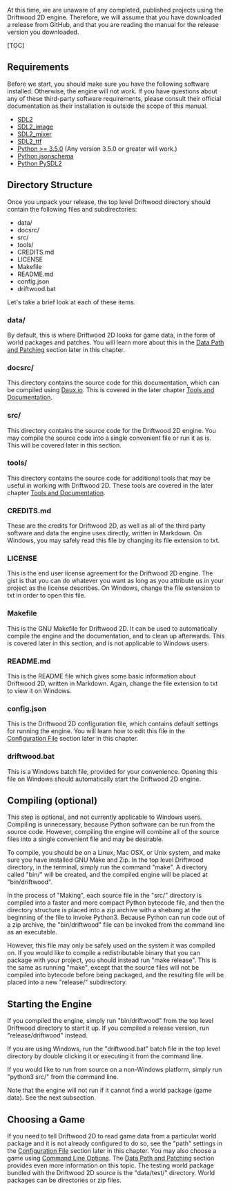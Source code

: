 At this time, we are unaware of any completed, published projects using the Driftwood 2D engine. Therefore, we will assume that you have downloaded a release from GitHub, and that you are reading the manual for the release version you downloaded.

[TOC]


## Requirements

Before we start, you should make sure you have the following software installed. Otherwise, the engine will not work. If you have questions about any of these third-party software requirements, please consult their official documentation as their installation is outside the scope of this manual.

* [SDL2](https://www.libsdl.org/)
* [SDL2_image](https://www.libsdl.org/projects/SDL_image/)
* [SDL2_mixer](https://www.libsdl.org/projects/SDL_mixer/)
* [SDL2_ttf](https://www.libsdl.org/projects/SDL_ttf/)
* [Python >= 3.5.0](https://www.python.org/) (Any version 3.5.0 or greater will work.)
* [Python jsonschema](https://pypi.python.org/pypi/jsonschema)
* [Python PySDL2](https://pypi.python.org/pypi/PySDL2/)


## Directory Structure

Once you unpack your release, the top level Driftwood directory should contain the following files and subdirectories:

* data/
* docsrc/
* src/
* tools/
* CREDITS.md
* LICENSE
* Makefile
* README.md
* config.json
* driftwood.bat 

Let's take a brief look at each of these items.

### data/

By default, this is where Driftwood 2D looks for game data, in the form of world packages and patches. You will learn more about this in the [Data Path and Patching](Data_Path_and_Patching) section later in this chapter.

### docsrc/

This directory contains the source code for this documentation, which can be compiled using [Daux.io](https://daux.io/). This is covered in the later chapter [Tools and Documentation](../Tools_and_Documentation).

### src/

This directory contains the source code for the Driftwood 2D engine. You may compile the source code into a single convenient file or run it as is. This will be covered later in this section.

### tools/

This directory contains the source code for additional tools that may be useful in working with Driftwood 2D. These tools are covered in the later chapter [Tools and Documentation](../Tools_and_Documentation).

### CREDITS.md

These are the credits for Driftwood 2D, as well as all of the third party software and data the engine uses directly, written in Markdown. On Windows, you may safely read this file by changing its file extension to txt.

### LICENSE

This is the end user license agreement for the Driftwood 2D engine. The gist is that you can do whatever you want as long as you attribute us in your project as the license describes. On Windows, change the file extension to txt in order to open this file.

### Makefile

This is the GNU Makefile for Driftwood 2D. It can be used to automatically compile the engine and the documentation, and to clean up afterwards. This is covered later in this section, and is not applicable to Windows users.

### README.md

This is the README file which gives some basic information about Driftwood 2D, written in Markdown. Again, change the file extension to txt to view it on Windows.

### config.json

This is the Driftwood 2D configuration file, which contains default settings for running the engine. You will learn how to edit this file in the [Configuration File](Configuration_File) section later in this chapter.

### driftwood.bat

This is a Windows batch file, provided for your convenience. Opening this file on Windows should automatically start the Driftwood 2D engine.


## Compiling (optional)

This step is optional, and not currently applicable to Windows users. Compiling is unnecessary, because Python software can be run from the source code. However, compiling the engine will combine all of the source files into a single convenient file and may be desirable.

To compile, you should be on a Linux, Mac OSX, or Unix system, and make sure you have installed GNU Make and Zip. In the top level Driftwood directory, in the terminal, simply run the command "make". A directory called "bin/" will be created, and the compiled engine will be placed at "bin/driftwood".

In the process of "Making", each source file in the "src/" directory is compiled into a faster and more compact Python bytecode file, and then the directory structure is placed into a zip archive with a shebang at the beginning of the file to invoke Python3. Because Python can run code out of a zip archive, the "bin/driftwood" file can be invoked from the command line as an executable.

However, this file may only be safely used on the system it was compiled on. If you would like to compile a redistributable binary that you can package with your project, you should instead run "make release". This is the same as running "make", except that the source files will not be compiled into bytecode before being packaged, and the resulting file will be placed into a new "release/" subdirectory.


## Starting the Engine

If you compiled the engine, simply run "bin/driftwood" from the top level Driftwood directory to start it up. If you compiled a release version, run "release/driftwood" instead.

If you are using Windows, run the "driftwood.bat" batch file in the top level directory by double clicking it or executing it from the command line.

If you would like to run from source on a non-Windows platform, simply run "python3 src/" from the command line.

Note that the engine will not run if it cannot find a world package (game data). See the next subsection.

## Choosing a Game

If you need to tell Driftwood 2D to read game data from a particular world package and it is not already configured to do so, see the "path" settings in the [Configuration File](Configuration_File) section later in this chapter. You may also choose a game using [Command Line Options](Command_Line_Options). The [Data Path and Patching](Data_Path_and_Patching) section provides even more information on this topic. The testing world package bundled with the Driftwood 2D source is the "data/test/" directory. World packages can be directories or zip files.

